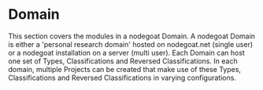 # Domain

This section covers the modules in a nodegoat Domain. A nodegoat Domain is either a 'personal research domain' hosted on nodegoat.net (single user) or a nodegoat installation on a server (multi user). Each Domain can host one set of Types, Classifications and Reversed Classifications. In each domain, multiple Projects can be created that make use of these Types, Classifications and Reversed Classifications in varying configurations.